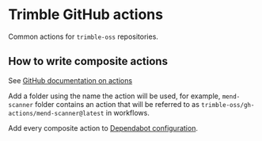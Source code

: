 # Trimble GitHub actions

Common actions for `trimble-oss` repositories.

## How to write composite actions

See [GitHub documentation on actions](https://docs.github.com/en/actions/creating-actions/about-custom-actions)

Add a folder using the name the action will be used, for example, `mend-scanner` folder contains an action that will be referred to as `trimble-oss/gh-actions/mend-scanner@latest` in workflows.

Add every composite action to [Dependabot configuration](.github/dependabot.yml).
